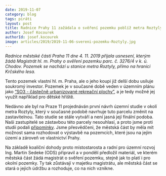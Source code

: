 ```yaml
---
date: 2019-11-07
category: blog
tags: piráti
layout: post
title: Radnice Prahy 11 zažádala o svěření pozemku poblíž metra Roztyly
author: Josef Kocourek
authorId: josef.kocourek
image: articles/2019/2019-11-06-svereni-pozemku-Roztyly.jpg
---
```



*Radnice městské části Praha 11 dne 4. 11. 2019 přijala usnesení, kterým žádá Magistrát hl. m. Prahy o svěření pozemku parc. č. 3276/4 v k. ú. Chodov. Pozemek se nachází u stanice metra Roztyly, přímo na hranici Krčského lesa.*

Tento pozemek vlastní hl. m. Praha, ale o jeho koupi již delší dobu usiluje soukromý investor. Pozemek je v současné době veden v územním plánu jako [“SO3 - částečně urbanizované rekreační plochy”](http://app.iprpraha.cz/tapp/tms/aplk/urm_apl/regulativ/index.php?kodfp=SO3&area=93246,421936), a je tedy možné jej využít například pro dětské hřiště.

Nedávno ale byl na Praze 11 projednáván první návrh územní studie v okolí metra Roztyly, který v současné podobě navrhuje tuto parcelu změnit na zastavitelnou. Tato studie se stále vytváří a není jasná její finální podoba. Naši zastupitelé se zástavbou této parcely nesouhlasí, a proto jsme proti studii podali [připomínky](https://praha11.pirati.cz/tiskove-zpravy/budouci-podoba-roztyl). Jsme přesvědčeni, že městská část by měla mít možnost sama rozhodovat o výstavbě na pozemcích, které jsou na jejím území a zároveň ve vlastnictví Prahy.

Na základě koaliční dohody proto místostarosta a radní pro územní rozvoj Ing. Martin Sedeke (ODS) připravil a v pondělí předložil materiál, ve kterém městská část žádá magistrát o svěření pozemku, stejně jak to platí i pro okolní pozemky. Ty tak zůstávají v majetku magistrátu, ale městská část se stará o jejich údržbu a rozhoduje, co na nich vznikne.
